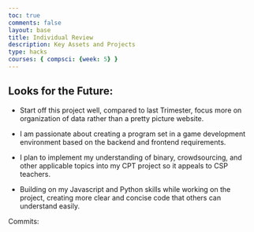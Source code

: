 ```yaml
---
toc: true
comments: false
layout: base
title: Individual Review
description: Key Assets and Projects
type: hacks
courses: { compsci: {week: 5} }
---
```


## Looks for the Future:

- Start off this project well, compared to last Trimester, focus more on organization of data rather than a pretty picture website. 

- I am passionate about creating a program set in a game development environment based on the backend and frontend requirements.

- I plan to implement my understanding of binary, crowdsourcing, and other applicable topics into my CPT project so it appeals to CSP teachers.

- Building on my Javascript and Python skills while working on the project, creating more clear and concise code that others can understand easily. 

Commits:



